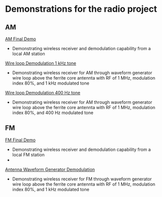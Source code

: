 # Demonstrations for the radio project
## AM
[AM Final Demo](https://drive.google.com/file/d/14gO0EzR5h764kd9Q6xKYLrMYkEiZBEAV/view?usp=sharing)
- Demonstrating wireless receiver and demodulation capability from a local AM station


[Wire loop Demodulation 1 kHz tone](https://drive.google.com/file/d/131y0p2x5TbgNGNPdBdpvmsRKZqH7FKou/view?usp=share_link)
- Demonstrating wireless receiver for AM through waveform generator wire loop above the ferrite core antennta with RF of 1 MHz, modulation index 80%, and 1 kHz modulated tone


[Wire loop Demodulation 400 Hz tone](https://drive.google.com/file/d/144nt7bBmr9Wgt95d3Cxy0TucHDh_D78P/view?usp=share_link)
- Demonstrating wireless receiver for AM through waveform generator wire loop above the ferrite core antennta with RF of 1 MHz, modulation index 80%, and 400 Hz modulated tone


## FM
[FM Final Demo](https://drive.google.com/file/d/18_CUNgon1a2P1_d5quhZg_Hcn2Miy2Bw/view?usp=sharing)
- Demonstrating wireless receiver and demodulation capability from a local FM station
- 
[Antenna Waveform Generator Demodulation](https://drive.google.com/file/d/13ahm0Qc-FrBG-u_YiNsE8lylzkAHpeb-/view?usp=sharing)
- Demonstrating wireless receiver for FM through waveform generator wire loop above the ferrite core antennta with RF of 1 MHz, modulation index 80%, and 1 kHz modulated tone
